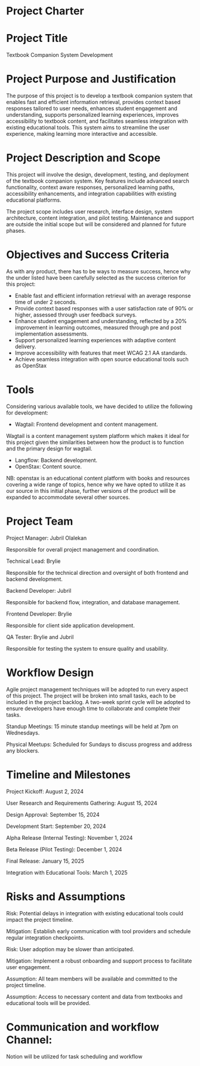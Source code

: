 # Project Charter
# Project Title

Textbook Companion System Development

# Project Purpose and Justification

The purpose of this project is to develop a textbook companion system that enables fast and efficient information retrieval, provides context based responses tailored to user needs, enhances student engagement and understanding, supports personalized learning experiences, improves accessibility to textbook content, and facilitates seamless integration with existing educational tools. This system aims to streamline the user experience, making learning more interactive and accessible.

# Project Description and Scope

This project will involve the design, development, testing, and deployment of the textbook companion system. Key features include advanced search functionality, context aware responses, personalized learning paths, accessibility enhancements, and integration capabilities with existing educational platforms.

The project scope includes user research, interface design, system architecture, content integration, and pilot testing. Maintenance and support are outside the initial scope but will be considered and planned for future phases.

# Objectives and Success Criteria

As with any product, there has to be ways to measure success, hence why the under listed have been carefully selected as the success criterion for this project:

- Enable fast and efficient information retrieval with an average response time of under 2 seconds.
- Provide context based responses with a user satisfaction rate of 90% or higher, assessed through user feedback surveys.
- Enhance student engagement and understanding, reflected by a 20% improvement in learning outcomes, measured through pre and post implementation assessments.
- Support personalized learning experiences with adaptive content delivery.
- Improve accessibility with features that meet WCAG 2.1 AA standards.
- Achieve seamless integration with open source educational tools such as OpenStax

# Tools

Considering various available tools, we have decided to utilize the following for development:

- Wagtail: Frontend development and content management.

Wagtail is a content management system platform which makes it ideal for this project given the similarities between how the product is to function and the primary design for wagtail.

- Langflow: Backend development.
- OpenStax: Content source.

NB: openstax is an educational content platform with books and resources covering a wide range of topics, hence why we have opted to utilize it as our source in this initial phase, further versions of the product will be expanded to accommodate several other sources.

# Project Team

Project Manager: Jubril Olalekan

Responsible for overall project management and coordination.

Technical Lead: Brylie

Responsible for the technical direction and oversight of both frontend and backend development.

Backend Developer: Jubril

Responsible for backend flow, integration, and database management.

Frontend Developer: Brylie

Responsible for client side application development.

QA Tester: Brylie and Jubril

Responsible for testing the system to ensure quality and usability.

# Workflow Design

Agile project management techniques will be adopted to run every aspect of this project. The project will be broken into small tasks, each to be included in the project backlog. A two-week sprint cycle will be adopted to ensure developers have enough time to collaborate and complete their tasks.

Standup Meetings: 15 minute standup meetings will be held at 7pm on Wednesdays.

Physical Meetups: Scheduled for Sundays to discuss progress and address any blockers.

# Timeline and Milestones

Project Kickoff: August 2, 2024

User Research and Requirements Gathering: August 15, 2024

Design Approval: September 15, 2024

Development Start: September 20, 2024

Alpha Release (Internal Testing): November 1, 2024

Beta Release (Pilot Testing): December 1, 2024

Final Release: January 15, 2025

Integration with Educational Tools: March 1, 2025

# Risks and Assumptions

Risk: Potential delays in integration with existing educational tools could impact the project timeline.

Mitigation: Establish early communication with tool providers and schedule regular integration checkpoints.

Risk: User adoption may be slower than anticipated.

Mitigation: Implement a robust onboarding and support process to facilitate user engagement.

Assumption: All team members will be available and committed to the project timeline.

Assumption: Access to necessary content and data from textbooks and educational tools will be provided.

# Communication and workflow Channel:

Notion will be utilized for task scheduling and workflow
